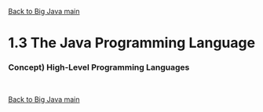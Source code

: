 [Back to Big Java main](../main.md)

# 1.3 The Java Programming Language
### Concept) High-Level Programming Languages



<br>

[Back to Big Java main](../main.md)